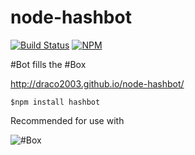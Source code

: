 node-hashbot
============

[![Build Status](https://travis-ci.org/draco2003/node-hashbot.png?branch=master)](https://travis-ci.org/draco2003/node-hashbot)
[![NPM](https://nodei.co/npm/hashbot.png?downloads=true&stars=true&stuff=stuff)](https://nodei.co/npm/hashbot/)

\#Bot fills the \#Box

http://draco2003.github.io/node-hashbot/

```
$npm install hashbot
```

Recommended for use with 

![#Box](https://raw.github.com/draco2003/node-hashbox/master/public/img/hashbox_logo.png)
